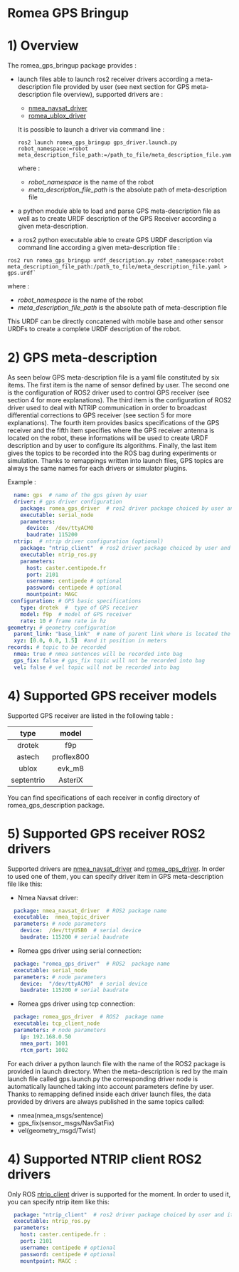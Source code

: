# Romea GPS Bringup #

# 1) Overview #

The romea_gps_bringup package provides  : 

 - launch files able to launch ros2 receiver drivers according a meta-description file provided by user (see next section for GPS meta-description file overview), supported drivers are :

   - [nmea_navsat_driver](https://github.com/ros-drivers/nmea_navsat_driver)
   - [romea_ublox_driver](https://gitlab.irstea.fr/romea_ros2/interfaces/sensors/romea_ublox)

   It is possible to launch a driver via command line : 

    ```console
    ros2 launch romea_gps_bringup gps_driver.launch.py robot_namespace:=robot meta_description_file_path:=/path_to_file/meta_description_file.yaml
    ```

   where :

   - *robot_namespace* is the name of the robot 
   - *meta_description_file_path* is the absolute path of meta-description file    

 - a python module able to load and parse GPS meta-description file as well as to create URDF description of the GPS Receiver according a given meta-description.

 - a ros2 python executable able to create GPS URDF description via command line according a given meta-description file  :

  ```console
  ros2 run romea_gps_bringup urdf_description.py robot_namespace:robot meta_description_file_path:/path_to_file/meta_description_file.yaml > gps.urdf`
  ```

   where :

   - *robot_namespace* is the name of the robot 
   - *meta_description_file_path* is the absolute path of meta-description file    

   This URDF  can be directly concatened with mobile base and other sensor URDFs to create a complete URDF description of the robot.  

   



# 2) GPS meta-description #

As seen below GPS meta-description file is a yaml file constituted by six items. The first item is the name of sensor defined by user. The second one is the configuration of ROS2 driver used to control GPS receiver (see section 4 for more explanations). The third item is the configuration of ROS2 driver used to deal with NTRIP communication in order to broadcast differential corrections to GPS receiver (see section 5 for more explanations). The fourth item provides basics specifications of the GPS receiver and the fifth item specifies where the GPS receiver antenna is located on the robot, these informations will be used to create URDF description and by user to configure its algorithms.  Finally, the last item gives the topics to be recorded into the ROS bag during experiments or simulation. Thanks to remappings written into launch files, GPS topics are always the same names for each drivers or simulator plugins.       

Example :
```yaml
  name: gps  # name of the gps given by user
  driver: # gps driver configuration
    package: romea_gps_driver  # ros2 driver package choiced by user and its parameters 
    executable: serial_node
    parameters:
      device:  /dev/ttyACM0
      baudrate: 115200
  ntrip:  # ntrip driver configuration (optional)
    package: "ntrip_client"  # ros2 driver package choiced by user and its parameters
    executable: ntrip_ros.py
    parameters: 
      host: caster.centipede.fr
      port: 2101
      username: centipede # optional
      password: centipede # optional
      mountpoint: MAGC
 configuration: # GPS basic specifications
    type: drotek  #  type of GPS receiver
    model: f9p  # model of GPS receiver
    rate: 10 # frame rate in hz
geometry: # geometry configuration 
  parent_link: "base_link"  # name of parent link where is located the GPS antenna
  xyz: [0.0, 0.0, 1.5]  #and it position in meters
records: # topic to be recorded
  nmea: true # nmea sentences will be recorded into bag
  gps_fix: false # gps_fix topic will not be recorded into bag
  vel: false # vel topic will not be recorded into bag
```

# 4) Supported GPS receiver models

Supported GPS receiver are listed in the following table :

|  type  |   model    |
| :----: | :--------: |
| drotek |    f9p     |
| astech | proflex800 |
| ublox  |   evk_m8   |
| septentrio  |   AsteriX   |

You can find specifications of each receiver in config directory of romea_gps_description package.

# 5) Supported GPS receiver ROS2 drivers

Supported drivers are [nmea_navsat_driver](https://github.com/ros-drivers/nmea_navsat_driver) and  [romea_gps_driver](https://gitlab.irstea.fr/romea_ros2/interfaces/sensors/romea_gps). In order to used one of them, you can specify driver item in GPS meta-description file like this:

- Nmea Navsat driver:

```yaml
  package: nmea_navsat_driver  # ROS2 package name
  executable:  nmea_topic_driver
  parameters: # node parameters
    device:  /dev/ttyUSB0  # serial device
    baudrate: 115200 # serial baudrate
```

* Romea gps driver using serial connection:

```yaml
  package: "romea_gps_driver"  # ROS2  package name
  executable: serial_node
  parameters: # node parameters
    device:  "/dev/ttyACM0"  # serial device
    baudrate: 115200 # serial baudrate
```

* Romea gps driver using tcp connection:

```yaml
  package: romea_gps_driver  # ROS2  package name
  executable: tcp_client_node
  parameters: # node parameters
    ip: 192.168.0.50
    nmea_port: 1001
    rtcm_port: 1002
```


For each driver a python launch file with the name of the ROS2 package is provided in launch directory. When the meta-description is red by the main launch file called gps.launch.py the corresponding driver node is automatically launched taking into account parameters define by user. Thanks to remapping defined inside each driver launch files, the data provided by drivers are always published in the same topics called:

- nmea(nmea_msgs/sentence)
- gps_fix(sensor_msgs/NavSatFix)
- vel(geometry_msgd/Twist)  

# 4) Supported NTRIP client ROS2 drivers

Only ROS [ntrip_client](https://github.com/LORD-MicroStrain/ntrip_client) driver is supported for the moment. In order to used it, you can specify ntrip item like this:  

```yaml
  package: "ntrip_client"  # ros2 driver package choiced by user and its parameters
  executable: ntrip_ros.py
  parameters: 
    host: caster.centipede.fr : 
    port: 2101
    username: centipede # optional
    password: centipede # optional
    mountpoint: MAGC : 
```
